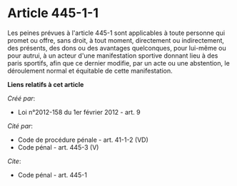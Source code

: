 # Article 445-1-1

Les peines prévues à l'article 445-1 sont applicables à toute personne qui promet ou offre, sans droit, à tout moment,
directement ou indirectement, des présents, des dons ou des avantages quelconques, pour lui-même ou pour autrui, à un acteur
d'une manifestation sportive donnant lieu à des paris sportifs, afin que ce dernier modifie, par un acte ou une abstention,
le déroulement normal et équitable de cette manifestation.

**Liens relatifs à cet article**

_Créé par_:

  - Loi n°2012-158 du 1er février 2012 - art. 9

_Cité par_:

  - Code de procédure pénale - art. 41-1-2 (VD)
  - Code pénal - art. 445-3 (V)

_Cite_:

  - Code pénal - art. 445-1
